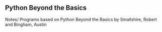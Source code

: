 ## Python Beyond the Basics
Notes/ Programs based on Python Beyond the Basics by Smallshire, Robert and Bingham, Austin
